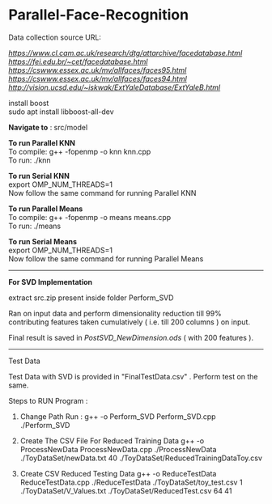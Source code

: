 # Parallel-Face-Recognition

Data collection source URL: <br>

<i>https://www.cl.cam.ac.uk/research/dtg/attarchive/facedatabase.html</i><br>
<i>https://fei.edu.br/~cet/facedatabase.html</i><br>
<i>https://cswww.essex.ac.uk/mv/allfaces/faces95.html</i><br>
<i>https://cswww.essex.ac.uk/mv/allfaces/faces94.html</i><br>
<i>http://vision.ucsd.edu/~iskwak/ExtYaleDatabase/ExtYaleB.html</i><br>


install boost<br>
	sudo apt install libboost-all-dev


<strong>Navigate to</strong> : 
src/model

<strong>To run Parallel KNN</strong><br>
To compile: g++ -fopenmp -o knn knn.cpp<br>
To run: ./knn

<strong>To run Serial KNN</strong><br>
export OMP_NUM_THREADS=1<br>
Now follow the same command for running Parallel KNN


<strong>To run Parallel Means</strong><br>
To compile: g++ -fopenmp -o means means.cpp<br>
To run: ./means

<strong>To run Serial Means</strong><br>
export OMP_NUM_THREADS=1<br>
Now follow the same command for running Parallel Means


-------
<strong>For SVD Implementation</strong>

extract src.zip present inside folder Perform_SVD

Ran on input data and perform dimensionality reduction till 99% contributing features taken cumulatively ( i.e. till 200 columns ) on input.

Final result is saved in <i>PostSVD_NewDimension.ods</i> ( with 200 features ).


------------
Test Data 

Test Data with SVD is provided in "FinalTestData.csv" . Perform test on the same.

Steps to RUN Program : 

1) Change Path
Run : g++ -o Perform_SVD Perform_SVD.cpp
./Perform_SVD

2) Create The CSV File For Reduced Training Data
g++ -o ProcessNewData ProcessNewData.cpp
./ProcessNewData ./ToyDataSet/newData.txt 40 ./ToyDataSet/ReducedTrainingDataToy.csv

3) Create CSV Reduced Testing Data
g++ -o ReduceTestData ReduceTestData.cpp
./ReduceTestData ./ToyDataSet/toy_test.csv 1 ./ToyDataSet/V_Values.txt ./ToyDataSet/ReducedTest.csv 64 41




